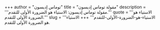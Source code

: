 +++
author = "توماس إديسون"
title = "مقولة توماس إديسون"
description = '''مقولة توماس إديسون: الاستياء هو الضرورة الأولى للتقدم.'''
quote = '''الاستياء هو الضرورة الأولى للتقدم.'''
slug = '''الاستياء-هو-الضرورة-الأولى-للتقدم'''
+++
الاستياء هو الضرورة الأولى للتقدم.
